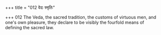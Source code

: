 +++
title = "012 वेदः स्मृतिः"

+++
012	The Veda, the sacred tradition, the customs of virtuous men, and one's own pleasure, they declare to be visibly the fourfold means of defining the sacred law.